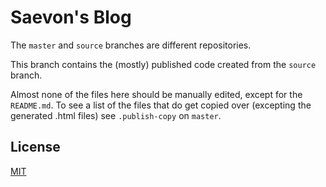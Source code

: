 # Saevon's Blog

The `master` and `source` branches are different repositories.

This branch contains the (mostly) published code created from the `source` branch.

Almost none of the files here should be manually edited, except for the `README.md`. To see a list of the files that do get copied over (excepting the generated .html files) see `.publish-copy` on `master`.

## License

[MIT](http://opensource.org/licenses/MIT)
